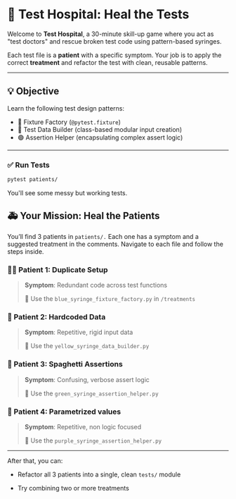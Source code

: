 # 🏥 Test Hospital: Heal the Tests

Welcome to **Test Hospital**, a 30-minute skill-up game where you act as "test doctors" and rescue broken test code using pattern-based syringes.

Each test file is a **patient** with a specific symptom. Your job is to apply the correct **treatment** and refactor the test with clean, reusable patterns.

---

## 💡 Objective

Learn the following test design patterns:

- 🔹 Fixture Factory (`@pytest.fixture`)
- 🔸 Test Data Builder (class-based modular input creation)
- 🟢 Assertion Helper (encapsulating complex assert logic)

---

### ✅ Run Tests

```bash
pytest patients/
```

You'll see some messy but working tests.

## 🚑 Your Mission: Heal the Patients

You’ll find 3 patients in `patients/.` Each one has a symptom and a suggested treatment in the comments.
Navigate to each file and follow the steps inside.

### 👨‍⚕️ Patient 1: Duplicate Setup

> **Symptom**: Redundant code across test functions
>
> 💉 Use the `blue_syringe_fixture_factory.py` in `/treatments`

### 🧪 Patient 2: Hardcoded Data

> **Symptom**: Repetitive, rigid input data
>
> 💉 Use the `yellow_syringe_data_builder.py`

### 🤢 Patient 3: Spaghetti Assertions

> **Symptom**: Confusing, verbose assert logic
>
> 💉 Use the `green_syringe_assertion_helper.py`

### 🤢 Patient 4: Parametrized values

> **Symptom**: Repetitive, non logic focused
>
> 💉 Use the `purple_syringe_assertion_helper.py`

---

After that, you can:

- Refactor all 3 patients into a single, clean `tests/` module

- Try combining two or more treatments
